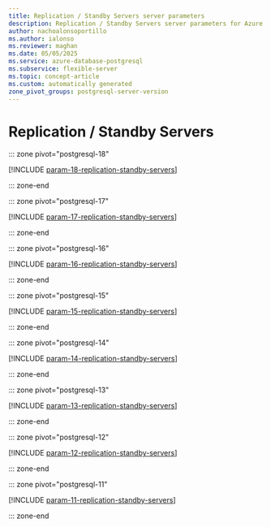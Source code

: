 ```yaml
---
title: Replication / Standby Servers server parameters
description: Replication / Standby Servers server parameters for Azure Database for PostgreSQL flexible server.
author: nachoalonsoportillo
ms.author: ialonso
ms.reviewer: maghan
ms.date: 05/05/2025
ms.service: azure-database-postgresql
ms.subservice: flexible-server
ms.topic: concept-article
ms.custom: automatically generated
zone_pivot_groups: postgresql-server-version
---
```

# Replication / Standby Servers


::: zone pivot="postgresql-18"

[!INCLUDE [param-18-replication-standby-servers](./includes/param-18-replication-standby-servers.md)]

::: zone-end


::: zone pivot="postgresql-17"

[!INCLUDE [param-17-replication-standby-servers](./includes/param-17-replication-standby-servers.md)]

::: zone-end


::: zone pivot="postgresql-16"

[!INCLUDE [param-16-replication-standby-servers](./includes/param-16-replication-standby-servers.md)]

::: zone-end


::: zone pivot="postgresql-15"

[!INCLUDE [param-15-replication-standby-servers](./includes/param-15-replication-standby-servers.md)]

::: zone-end


::: zone pivot="postgresql-14"

[!INCLUDE [param-14-replication-standby-servers](./includes/param-14-replication-standby-servers.md)]

::: zone-end


::: zone pivot="postgresql-13"

[!INCLUDE [param-13-replication-standby-servers](./includes/param-13-replication-standby-servers.md)]

::: zone-end


::: zone pivot="postgresql-12"

[!INCLUDE [param-12-replication-standby-servers](./includes/param-12-replication-standby-servers.md)]

::: zone-end


::: zone pivot="postgresql-11"

[!INCLUDE [param-11-replication-standby-servers](./includes/param-11-replication-standby-servers.md)]

::: zone-end


